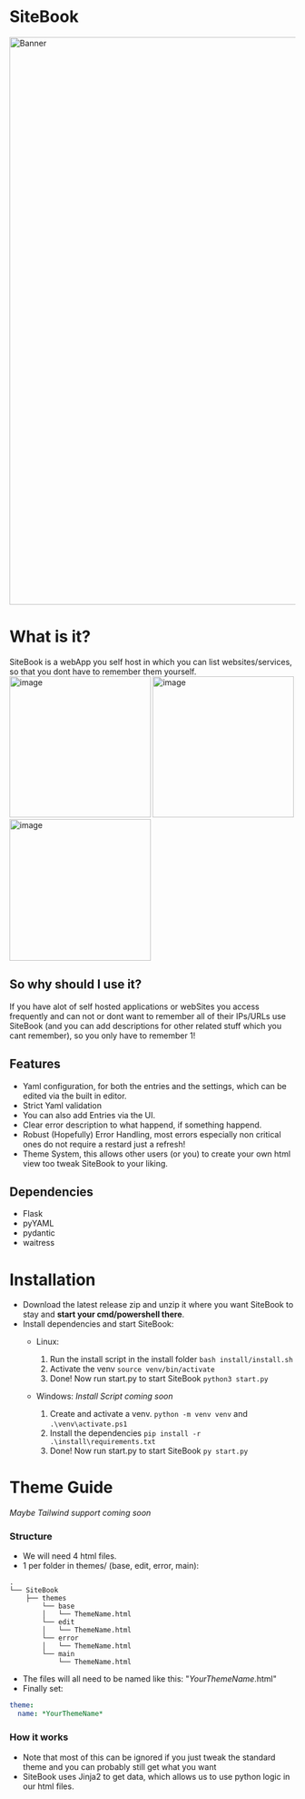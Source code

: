 # SiteBook
<img width="1868" height="998" alt="Banner" src="https://github.com/user-attachments/assets/2da758ac-ff44-4835-b12d-920b82af44be" />


# What is it?
SiteBook is a webApp you self host in which you can list websites/services, so that you dont have to remember them yourself.
<img height="248.5" alt="image" src="https://github.com/user-attachments/assets/c2cdbe08-d806-41ba-bcf3-3877345c52a7" />
<img height="248.5" alt="image" src="https://github.com/user-attachments/assets/3290d44a-be17-4623-aa7e-390c1ffd9eb8" />
<img height="248.5" height="994" alt="image" src="https://github.com/user-attachments/assets/c5870417-f52e-4084-b660-a02c3035c519" />


## So why should I use it?
If you have alot of self hosted applications or webSites you access frequently and can not or dont want to remember all of their IPs/URLs use SiteBook (and you can add descriptions for other related stuff which you cant remember), so you only have to remember 1!

## Features
- Yaml configuration, for both the entries and the settings, which can be edited via the built in editor.
- Strict Yaml validation
- You can also add Entries via the UI.
- Clear error description to what happend, if something happend.
- Robust (Hopefully) Error Handling, most errors especially non critical ones do not require a restard just a refresh!
- Theme System, this allows other users (or you) to create your own html view too tweak SiteBook to your liking.

## Dependencies
- Flask
- pyYAML
- pydantic
- waitress

# Installation
- Download the latest release zip and unzip it where you want SiteBook to stay and **start your cmd/powershell there**.
- Install dependencies and start SiteBook:
    - Linux:
        1. Run the install script in the install folder `bash install/install.sh`
        2. Activate the venv `source venv/bin/activate`
        3. Done! Now run start.py to start SiteBook `python3 start.py`

    - Windows:
        *Install Script coming soon*
        1. Create and activate a venv. `python -m venv venv` and `.\venv\activate.ps1`
        2. Install the dependencies `pip install -r .\install\requirements.txt`
        3. Done! Now run start.py to start SiteBook `py start.py`
            
# Theme Guide
*Maybe Tailwind support coming soon*

### Structure
- We will need 4 html files.
- 1 per folder in themes/ (base, edit, error, main):
``` text
.
└── SiteBook
    ├── themes
        └── base
        │   └── ThemeName.html
        └── edit
        │   └── ThemeName.html
        └── error
        │   └── ThemeName.html
        └── main
            └── ThemeName.html
```
- The files will all need to be named like this: "*YourThemeName*.html"
- Finally set:
``` yaml
theme:
  name: *YourThemeName*
```

### How it works
- Note that most of this can be ignored if you just tweak the standard theme and you can probably still get what you want
- SiteBook uses Jinja2 to get data, which allows us to use python logic in our html files.

